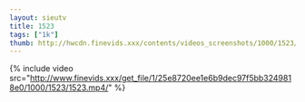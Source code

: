 ```yaml
--- 
layout: sieutv
title: 1523
tags: ["1k"]
thumb: http://hwcdn.finevids.xxx/contents/videos_screenshots/1000/1523/preview.mp4.jpg
---
```

{% include video src="http://www.finevids.xxx/get_file/1/25e8720ee1e6b9dec97f5bb3249818e0/1000/1523/1523.mp4/" %} 
